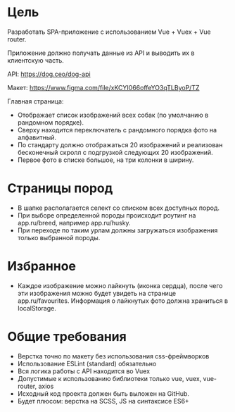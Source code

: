 # Цель #

Разработать SPA-приложение с использованием Vue + Vuex + Vue router.

Приложение должно получать данные из API и выводить их в клиентскую часть.

API: https://dog.ceo/dog-api

Макет: https://www.figma.com/file/xKCYI066offeYO3qTLByoP/TZ

Главная страница:

- Отображает список изображений всех собак (по умолчанию в рандомном порядке).
- Сверху находится переключатель с рандомного порядка фото на алфавитный.
- По стандарту должно отображаться 20 изображений и реализован бесконечный скролл с подгрузкой следующих 20 изображений.
- Первое фото в списке большое, на три колонки в ширину.

# Страницы пород #

- В шапке располагается селект со списком всех доступных пород.
- При выборе определенной породы происходит роутинг на app.ru/breed, например app.ru/husky.
- При переходе по таким урлам должны загружаться изображения только выбранной породы.

# Избранное #

- Каждое изображение можно лайкнуть (иконка сердца), после чего эти изображения можно будет увидеть на странице app.ru/favourites. Информация о лайкнутых фото должна храниться в localStorage.

# Общие требования #

- Верстка точно по макету без использования css-фреймворков
- Использование ESLint (standard) обязательно
- Вся логика работы с API находится во Vuex
- Допустимые к использованию библиотеки только vue, vuex, vue-router, axios
- Исходный код проекта должен быть выложен на GitHub.
- Будет плюсом: верстка на SCSS, JS на синтаксисе ES6+
